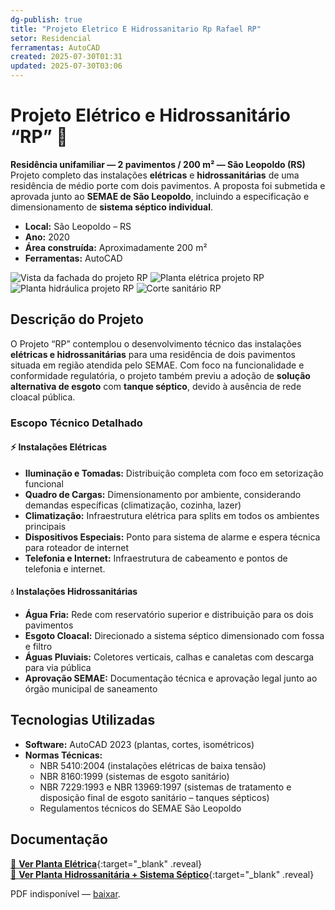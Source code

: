 ```yaml
---
dg-publish: true
title: "Projeto Eletrico E Hidrossanitario Rp Rafael RP"
setor: Residencial
ferramentas: AutoCAD
created: 2025-07-30T01:31
updated: 2025-07-30T03:06
---
```


# Projeto Elétrico e Hidrossanitário “RP” 🏡

**Residência unifamiliar — 2 pavimentos / 200 m² — São Leopoldo (RS)**  
Projeto completo das instalações **elétricas** e **hidrossanitárias** de uma residência de médio porte com dois pavimentos. A proposta foi submetida e aprovada junto ao **SEMAE de São Leopoldo**, incluindo a especificação e dimensionamento de **sistema séptico individual**.

- **Local:** São Leopoldo – RS  
- **Ano:** 2020  
- **Área construída:** Aproximadamente 200 m²  
- **Ferramentas:** AutoCAD  

<div class="project-gallery reveal">
  <img src="/assets/imagens/capa_thumb.jpg_rafael.jpg" alt="Vista da fachada do projeto RP" class="gallery-thumb" loading="lazy">
  <img src="/assets/imagens/planta_eletrica_thumb.jpg_rafael.jpg" alt="Planta elétrica projeto RP" class="gallery-thumb" loading="lazy">
  <img src="/assets/imagens/planta_hidrosanitaria_thumb.jpg_rafael.jpg" alt="Planta hidráulica projeto RP" class="gallery-thumb" loading="lazy">
  <img src="/assets/imagens/corte_thumb.jpg_rafael.jpg" alt="Corte sanitário RP" class="gallery-thumb" loading="lazy">
</div>

## Descrição do Projeto

O Projeto “RP” contemplou o desenvolvimento técnico das instalações **elétricas e hidrossanitárias** para uma residência de dois pavimentos situada em região atendida pelo SEMAE. Com foco na funcionalidade e conformidade regulatória, o projeto também previu a adoção de **solução alternativa de esgoto** com **tanque séptico**, devido à ausência de rede cloacal pública.

### Escopo Técnico Detalhado

#### ⚡ Instalações Elétricas
- **Iluminação e Tomadas:** Distribuição completa com foco em setorização funcional
- **Quadro de Cargas:** Dimensionamento por ambiente, considerando demandas específicas (climatização, cozinha, lazer)
- **Climatização:** Infraestrutura elétrica para splits em todos os ambientes principais
- **Dispositivos Especiais:** Ponto para sistema de alarme e espera técnica para roteador de internet
- **Telefonia e Internet:** Infraestrutura de cabeamento e pontos de telefonia e internet.


#### 💧 Instalações Hidrossanitárias
- **Água Fria:** Rede com reservatório superior e distribuição para os dois pavimentos
- **Esgoto Cloacal:** Direcionado a sistema séptico dimensionado com fossa e filtro
- **Águas Pluviais:** Coletores verticais, calhas e canaletas com descarga para via pública
- **Aprovação SEMAE:** Documentação técnica e aprovação legal junto ao órgão municipal de saneamento

## Tecnologias Utilizadas

- **Software:** AutoCAD 2023 (plantas, cortes, isométricos)
- **Normas Técnicas:**  
  - NBR 5410:2004 (instalações elétricas de baixa tensão)  
  - NBR 8160:1999 (sistemas de esgoto sanitário)  
  - NBR 7229:1993 e NBR 13969:1997 (sistemas de tratamento e disposição final de esgoto sanitário – tanques sépticos)  
  - Regulamentos técnicos do SEMAE São Leopoldo


## Documentação

[📄 **Ver Planta Elétrica**](/assets/pdfs/projeto-rp_eletrica.pdf_rafael.pdf){:target="_blank" .reveal}  
[📄 **Ver Planta Hidrossanitária + Sistema Séptico**](/assets/pdfs/projeto-rp_hidrosanitaria.pdf_rafael.pdf){:target="_blank" .reveal}

<div class="pdf-container reveal">
  <object data="/assets/pdfs/projeto-rp_hidrosanitaria.pdf#toolbar=0"
          type="application/pdf" width="100%" height="500">
    <p>PDF indisponível — <a href="/assets/pdfs/projeto-rp_hidrosanitaria.pdf" target="_blank">baixar</a>.</p>
  </object>
</div>
